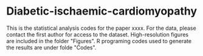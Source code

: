 # Diabetic-ischaemic-cardiomyopathy

This is the statistical analysis codes for the paper xxxx. For the data, please contact the first author for access to the dataset. High-resolution figures are included in the folder "Figures". R programing codes used to generate the results are under folde "Codes". 
